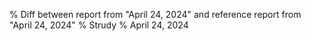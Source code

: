 % Diff between report from "April 24, 2024" and reference report from "April 24, 2024"
% Strudy
% April 24, 2024


